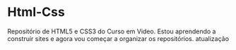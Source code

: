 # Html-Css
 Repositório de HTML5 e CSS3 do Curso em Video.
 Estou aprendendo a construir sites e agora vou começar a organizar os repositórios. 
 atualização
